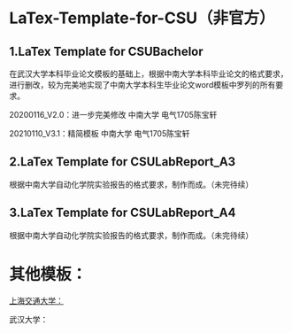 # LaTex-Template-for-CSU（非官方）

## 1.LaTex Template for CSUBachelor

在武汉大学本科毕业论文模板的基础上，根据中南大学本科毕业论文的格式要求，进行删改，较为完美地实现了中南大学本科生毕业论文word模板中罗列的所有要求。 

20200116_V2.0：进一步完美修改       中南大学	电气1705陈宝轩

20210110_V3.1：精简模板       	中南大学	电气1705陈宝轩

## 2.LaTex Template for CSULabReport_A3

根据中南大学自动化学院实验报告的格式要求，制作而成。（未完待续） 

## 3.LaTex Template for CSULabReport_A4

根据中南大学自动化学院实验报告的格式要求，制作而成。（未完待续）

# 其他模板：

[上海交通大学：](https://github.com/sjtug/SJTUThesis.git)

武汉大学：
